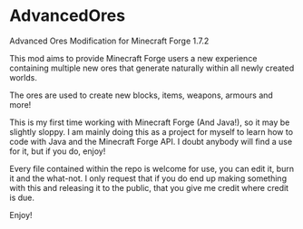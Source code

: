 AdvancedOres
============

Advanced Ores Modification for Minecraft Forge 1.7.2

This mod aims to provide Minecraft Forge users a new experience containing multiple new ores
that generate naturally within all newly created worlds.

The ores are used to create new blocks, items, weapons, armours and more!

This is my first time working with Minecraft Forge (And Java!), so it may be slightly sloppy. I am mainly doing this
as a project for myself to learn how to code with Java and the Minecraft Forge API. I doubt anybody will find a use
for it, but if you do, enjoy!

Every file contained within the repo is welcome for use, you can edit it, burn it and the what-not. I only request that
if you do end up making something with this and releasing it to the public, that you give me credit where credit is due.

Enjoy!
